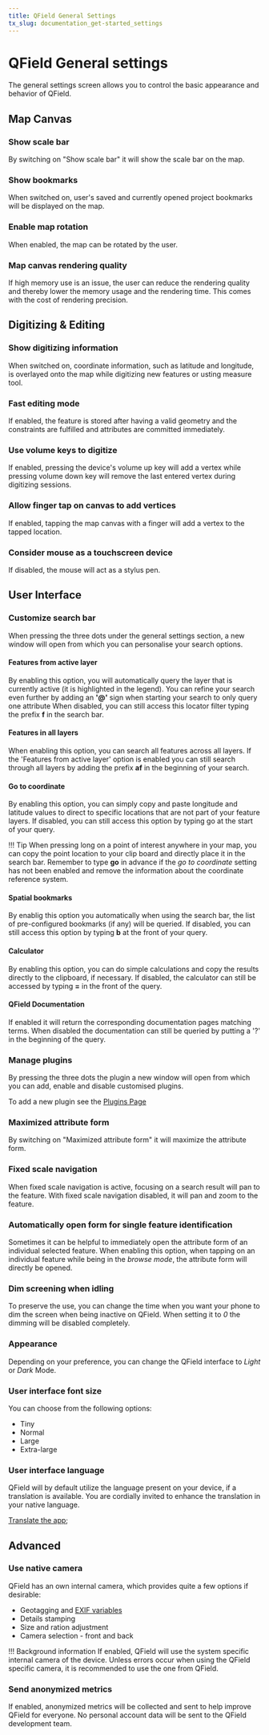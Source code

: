 ```yaml
---
title: QField General Settings
tx_slug: documentation_get-started_settings
---
```


# QField General settings

The general settings screen allows you to control the basic appearance and behavior of QField.

## Map Canvas

### Show scale bar

By switching on "Show scale bar" it will show the scale bar on the map.

### Show bookmarks

When switched on, user's saved and currently opened project bookmarks will be displayed on the map.

### Enable map rotation

When enabled, the map can be rotated by the user.

### Map canvas rendering quality

If high memory use is an issue, the user can reduce the rendering quality and thereby lower the memory usage and the rendering time.
This comes with the cost of rendering precision.

## Digitizing & Editing

### Show digitizing information

When switched on, coordinate information, such as latitude and longitude, is overlayed onto the map while digitizing new features or usting measure tool.

### Fast editing mode

If enabled, the feature is stored after having a valid geometry and the constraints are fulfilled and attributes are committed immediately.

### Use volume keys to digitize

If enabled, pressing the device's volume up key will add a vertex while pressing volume down key will remove the last entered vertex during digitizing sessions.

### Allow finger tap on canvas to add vertices

If enabled, tapping the map canvas with a finger will add a vertex to the tapped location.

### Consider mouse as a touchscreen device

If disabled, the mouse will act as a stylus pen.

## User Interface

### Customize search bar

When pressing the three dots under the general settings section, a new window will open from which you can personalise your search options.

#### Features from active layer

By enabling this option, you will automatically query the layer that is currently active (it is highlighted in the legend).
You can refine your search even further by adding an **'@'** sign when starting your search to only query one attribute
When disabled, you can still access this locator filter typing the prefix **f** in the search bar.

#### Features in all layers

When enabling this option, you can search all features across all layers.
If the 'Features from active layer' option is enabled you can still search through all layers by adding the prefix **af** in the beginning of your search.

#### Go to coordinate

By enabling this option, you can simply copy and paste longitude and latitude values to direct to specific locations that are not part of your feature layers.
If disabled, you can still access this option by typing go at the start of your query.

!!! Tip
    When pressing long on a point of interest anywhere in your map, you can copy the point location to your clip board and directly place it in the search bar.
    Remember to type **go** in advance if the *go to coordinate* setting has not been enabled and remove the information about the coordinate reference system.

#### Spatial bookmarks

By enablig this option you automatically when using the search bar, the list of pre-configured bookmarks (if any) will be queried.
If disabled, you can still access this option by typing **b** at the front of your query.

#### Calculator

By enabling this option, you can do simple calculations and copy the results directly to the clipboard, if necessary.
If disabled, the calculator can still be accessed by typing **=** in the front of the query.

#### QField Documentation
If enabled it will return the corresponding documentation pages matching terms.
When disabled the documentation can still be queried by putting a '?' in the beginning of the query.

### Manage plugins

By pressing the three dots the plugin a new window will open from which you can add, enable and disable customised plugins.

To add a new plugin see the [Plugins Page](../how-to/plugins.md/#qfield-plugins)<!-- markdown-link-check-disable-line -->

### Maximized attribute form

By switching on "Maximized attribute form" it will maximize the attribute form.

### Fixed scale navigation

When fixed scale navigation is active, focusing on a search result will pan to the feature.
With fixed scale navigation disabled, it will pan and zoom to the feature.

### Automatically open form for single feature identification

Sometimes it can be helpful to immediately open the attribute form of an individual selected feature.
When enabling this option, when tapping on an individual feature while being in the *browse mode*, the attribute form will directly be opened.

### Dim screening when idling

To preserve the use, you can change the time when you want your phone to dim the screen when being inactive on QField.
When setting it to *0* the dimming will be disabled completely.

### Appearance
Depending on your preference, you can change the QField interface to *Light* or *Dark* Mode.

### User interface font size

You can choose from the following options:

- Tiny
- Normal
- Large
- Extra-large
### User interface language

QField will by default utilize the language present on your device, if a translation is available.
You are cordially invited to enhance the translation in your native language.

[Translate the app](https://explore.transifex.com/opengisch/qfield-for-qgis/); <!-- markdown-link-check-disable-line -->
## Advanced

### Use native camera

QField has an own internal camera, which provides quite a few options if desirable:

- Geotagging and [EXIF variables](../reference/exif.md)
- Details stamping
- Size and ration adjustment
- Camera selection - front and back


!!! Background information
    If enabled, QField will use the system specific internal camera of the device.
    Unless errors occur when using the QField specific camera, it is recommended to use the one from QField.

### Send anonymized metrics

If enabled, anonymized metrics will be collected and sent to help improve QField for everyone.
No personal account data will be sent to the QField development team.
